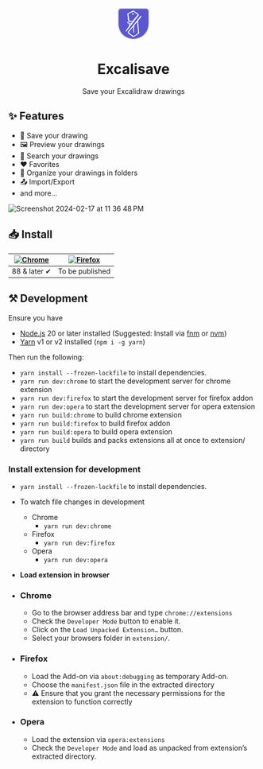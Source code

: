 <p align="center"><img width="64px" alt="Icon" src="./src/assets/icons/128.png"></p>
<h1 align="center">Excalisave</h1>
<p align="center">Save your Excalidraw drawings</p>

## ✨ Features

- 💾 Save your drawing
- 🖼️ Preview your drawings
- 🔎 Search your drawings
- ❤️ Favorites
- 📂 Organize your drawings in folders
- 📤 Import/Export
- and more...

<img width="1397" alt="Screenshot 2024-02-17 at 11 36 48 PM" src="https://github.com/dantecalderon/excalisave/assets/18385321/f7282312-7e41-40dd-a5ac-604c9b8de6fa">


## 📥 Install

| [![Chrome](https://raw.github.com/alrra/browser-logos/master/src/chrome/chrome_48x48.png)](https://chrome.google.com/webstore/detail/excalisave/obnjfbgikjcdfnbnmdamffacjfpankih) | [![Firefox](https://raw.github.com/alrra/browser-logos/master/src/firefox/firefox_48x48.png)](https://addons.mozilla.org/en-US/firefox/addon/excalisave/) |
| --------------------------------------------------------------------------------------------------------------------------------------------------------------------------------- | --------------------------------------------------------------------------------------------------------------------------------------------------------- |
| 88 & later ✔                                                                                                                                                                     | To be published                                                                                                                                           |

## ⚒️ Development

Ensure you have

- [Node.js](https://nodejs.org) 20 or later installed (Suggested: Install via [fnm](https://github.com/Schniz/fnm) or [nvm](https://github.com/nvm-sh/nvm))
- [Yarn](https://yarnpkg.com) v1 or v2 installed (`npm i -g yarn`)

Then run the following:

- `yarn install --frozen-lockfile` to install dependencies.
- `yarn run dev:chrome` to start the development server for chrome extension
- `yarn run dev:firefox` to start the development server for firefox addon
- `yarn run dev:opera` to start the development server for opera extension
- `yarn run build:chrome` to build chrome extension
- `yarn run build:firefox` to build firefox addon
- `yarn run build:opera` to build opera extension
- `yarn run build` builds and packs extensions all at once to extension/ directory

### Install extension for development

- `yarn install --frozen-lockfile` to install dependencies.
- To watch file changes in development

  - Chrome
    - `yarn run dev:chrome`
  - Firefox
    - `yarn run dev:firefox`
  - Opera
    - `yarn run dev:opera`

- **Load extension in browser**

- ### Chrome

  - Go to the browser address bar and type `chrome://extensions`
  - Check the `Developer Mode` button to enable it.
  - Click on the `Load Unpacked Extension…` button.
  - Select your browsers folder in `extension/`.

- ### Firefox

  - Load the Add-on via `about:debugging` as temporary Add-on.
  - Choose the `manifest.json` file in the extracted directory
  - ⚠️ Ensure that you grant the necessary permissions for the extension to function correctly

- ### Opera

  - Load the extension via `opera:extensions`
  - Check the `Developer Mode` and load as unpacked from extension’s extracted directory.

